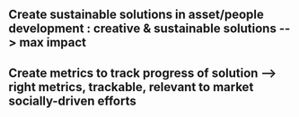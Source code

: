 ## Create sustainable solutions in asset/people development : creative & sustainable solutions --> max impact
## Create metrics to track progress of solution --> right metrics, trackable, relevant to market socially-driven efforts